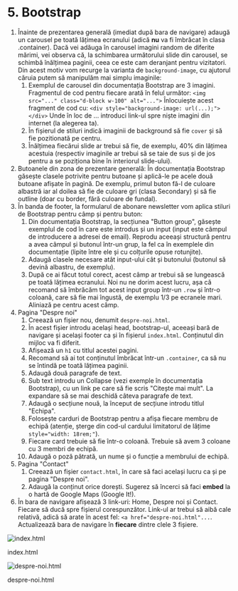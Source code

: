 # 5. Bootstrap

1. Înainte de prezentarea generală (imediat după bara de navigare) adaugă un carousel pe toată lățimea ecranului (adică **nu** va fi îmbrăcat în clasa .container). Dacă vei adăuga în carousel imagini random de diferite mărimi, vei observa că, la schimbarea următorului slide din carousel, se schimbă înălțimea paginii, ceea ce este cam deranjant pentru vizitatori. Din acest motiv vom recurge la varianta de `background-image`, cu ajutorul căruia putem să manipulăm mai simplu imaginile:
    1. Exemplul de carousel din documentația Bootstrap are 3 imagini. Fragmentul de cod pentru fiecare arată în felul următor:
    `<img src="..." class="d-block w-100" alt="...">`
    Înlocuiește acest fragment de cod cu:
    `<div style="background-image: url(...);"></div>`
    Unde în loc de ... introduci link-ul spre niște imagini din internet (la alegerea ta). 
    2. În fișierul de stiluri indică imaginii de background să fie `cover` și să fie pozitionată pe centru. 
    3. Înălțimea fiecărui slide ar trebui să fie, de exemplu, 40% din lățimea acestuia (respectiv imaginile ar trebui să se taie de sus și de jos pentru a se poziționa bine în interiorul slide-ului).
2. Butoanele din zona de prezentare generală: 
În documentația Bootstrap găsește clasele potrivite pentru butoane și aplică-le pe acele două butoane afișate în pagină. De exemplu, primul buton fă-l de culoare albastră iar al doilea să fie de culoare gri (clasa Secondary) și să fie outline (doar cu border, fără culoare de fundal).
3. În banda de footer, la formularul de abonare newsletter vom aplica stiluri de Bootstrap pentru câmp și pentru buton:
    1. Din documentația Bootstrap, la secțiunea "Button group", găsește exemplul de cod în care este introdus și un input (input este câmpul de introducere a adresei de email). Reprodu aceeași structură pentru a avea câmpul și butonul într-un grup, la fel ca în exemplele din documentație (lipite între ele și cu colțurile opuse rotunjite).
    2. Adaugă clasele necesare atât input-ului cât și butonului (butonul să devină albastru, de exemplu). 
    3. După ce ai făcut totul corect, acest câmp ar trebui să se lungească pe toată lățimea ecranului. Noi nu ne dorim acest lucru, așa că recomand să îmbrăcăm tot acest input group într-un `.row` și într-o coloană, care să fie mai îngustă, de exemplu 1/3 pe ecranele mari. Aliniază pe centru acest câmp.
4. Pagina "Despre noi"
    1. Creează un fișier nou, denumit `despre-noi.html`.
    2. În acest fișier introdu același head, bootstrap-ul, aceeași bară de navigare și același footer ca și în fișierul `index.html`. Conținutul din mijloc va fi diferit.
    3.  Afișează un `h1` cu titlul acestei pagini.
    4. Recomand să ai tot conținutul îmbrăcat într-un `.container`, ca să nu se întindă pe toată lățimea paginii.
    5. Adaugă două paragrafe de text.
    6. Sub text introdu un Collapse (vezi exemple în documentația Bootstrap), cu un link pe care să fie scris "Citește mai mult". La expandare să se mai deschidă câteva paragrafe de text.
    7. Adaugă o secțiune nouă, la început de secțiune introdu titlul "Echipa".
    8. Folosește carduri de Bootstrap pentru a afișa fiecare membru de echipă (atenție, șterge din cod-ul cardului limitatorul de lățime `style="width: 18rem;"`).
    9. Fiecare card trebuie să fie într-o coloană. Trebuie să avem 3 coloane cu 3 membri de echipă.
    10. Adaugă o poză pătrată, un nume și o funcție a membrului de echipă.
5. Pagina "Contact"
    1. Creează un fișier `contact.html`, în care să faci același lucru ca și pe pagina "Despre noi".
    2. Adaugă la conținut orice dorești. Sugerez să încerci să faci **embed** la o hartă de Google Maps (Google It!).
6. În bara de navigare afișează 3 link-uri: Home, Despre noi și Contact. Fiecare să ducă spre fișierul corespunzător. Link-ul ar trebui să aibă cale relativă, adică să arate în acest fel: `<a href="despre-noi.html"...`. Actualizează bara de navigare în **fiecare** dintre clele 3 fișiere.

![index.html](https://s3-us-west-2.amazonaws.com/secure.notion-static.com/18218380-fb5e-4ec7-80c0-aee14a1122cb/home.png)

index.html

![despre-noi.html](https://s3-us-west-2.amazonaws.com/secure.notion-static.com/99be7d6f-7f5b-41d1-b4e1-35dc33b5525d/despre-noi.png)

despre-noi.html
